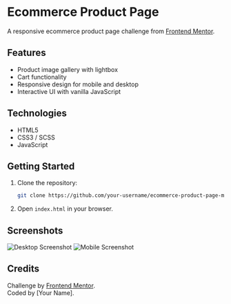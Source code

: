 # Ecommerce Product Page

A responsive ecommerce product page challenge from [Frontend Mentor](https://www.frontendmentor.io/challenges/ecommerce-product-page-UPsZ9MJp6).

## Features

- Product image gallery with lightbox
- Cart functionality
- Responsive design for mobile and desktop
- Interactive UI with vanilla JavaScript

## Technologies

- HTML5
- CSS3 / SCSS
- JavaScript

## Getting Started

1. Clone the repository:
    ```bash
    git clone https://github.com/your-username/ecommerce-product-page-main.git
    ```
2. Open `index.html` in your browser.

## Screenshots

![Desktop Screenshot](./screenshots/desktop.png)
![Mobile Screenshot](./screenshots/mobile.png)

## Credits

Challenge by [Frontend Mentor](https://www.frontendmentor.io/).  
Coded by [Your Name].
